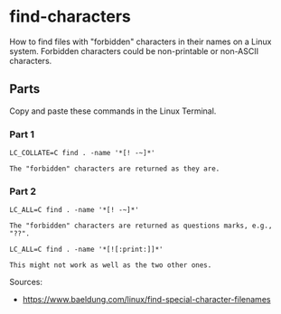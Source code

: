 # find-characters
How to find files with "forbidden" characters in their names on a Linux system. Forbidden characters could be non-printable or non-ASCII characters.

## Parts
Copy and paste these commands in the Linux Terminal.

### Part 1
```
LC_COLLATE=C find . -name '*[! -~]*'

The "forbidden" characters are returned as they are.
```

### Part 2
```
LC_ALL=C find . -name '*[! -~]*'

The "forbidden" characters are returned as questions marks, e.g., "??".
```

```
LC_ALL=C find . -name '*[![:print:]]*'

This might not work as well as the two other ones.
```

Sources:
- https://www.baeldung.com/linux/find-special-character-filenames
